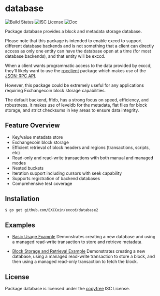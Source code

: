 database
========

[![Build Status](https://github.com/EXCCoin/exccd/workflows/Build%20and%20Test/badge.svg)](https://github.com/EXCCoin/exccd/actions)
[![ISC License](https://img.shields.io/badge/license-ISC-blue.svg)](http://copyfree.org)
[![Doc](https://img.shields.io/badge/doc-reference-blue.svg)](https://pkg.go.dev/github.com/EXCCoin/exccd/database/v2)

Package database provides a block and metadata storage database.

Please note that this package is intended to enable exccd to support different
database backends and is not something that a client can directly access as only
one entity can have the database open at a time (for most database backends),
and that entity will be exccd.

When a client wants programmatic access to the data provided by exccd, they'll
likely want to use the [rpcclient](https://github.com/EXCCoin/exccd/tree/master/rpcclient)
package which makes use of the
[JSON-RPC API](https://github.com/EXCCoin/exccd/tree/master/docs/json_rpc_api.mediawiki).

However, this package could be extremely useful for any applications requiring
Exchangecoin block storage capabilities.

The default backend, ffldb, has a strong focus on speed, efficiency, and
robustness.  It makes use of leveldb for the metadata, flat files for block
storage, and strict checksums in key areas to ensure data integrity.

## Feature Overview

- Key/value metadata store
- Exchangecoin block storage
- Efficient retrieval of block headers and regions (transactions, scripts, etc)
- Read-only and read-write transactions with both manual and managed modes
- Nested buckets
- Iteration support including cursors with seek capability
- Supports registration of backend databases
- Comprehensive test coverage

## Installation

```bash
$ go get github.com/EXCCoin/exccd/database2
```

## Examples

* [Basic Usage Example](https://pkg.go.dev/github.com/EXCCoin/exccd/database/v2#example-package-BasicUsage)
  Demonstrates creating a new database and using a managed read-write
  transaction to store and retrieve metadata.

* [Block Storage and Retrieval Example](https://pkg.go.dev/github.com/EXCCoin/exccd/database/v2#example-package-BlockStorageAndRetrieval)
  Demonstrates creating a new database, using a managed read-write transaction
  to store a block, and then using a managed read-only transaction to fetch the
  block.

## License

Package database is licensed under the [copyfree](http://copyfree.org) ISC
License.
